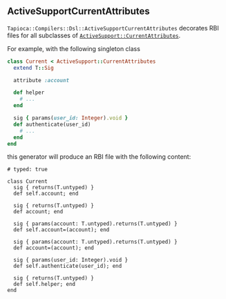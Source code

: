 ## ActiveSupportCurrentAttributes

`Tapioca::Compilers::Dsl::ActiveSupportCurrentAttributes` decorates RBI files for all
subclasses of
[`ActiveSupport::CurrentAttributes`](https://api.rubyonrails.org/classes/ActiveSupport/CurrentAttributes.html).

For example, with the following singleton class

~~~rb
class Current < ActiveSupport::CurrentAttributes
  extend T::Sig

  attribute :account

  def helper
    # ...
  end

  sig { params(user_id: Integer).void }
  def authenticate(user_id)
    # ...
  end
end
~~~

this generator will produce an RBI file with the following content:
~~~rbi
# typed: true

class Current
  sig { returns(T.untyped) }
  def self.account; end

  sig { returns(T.untyped) }
  def account; end

  sig { params(account: T.untyped).returns(T.untyped) }
  def self.account=(account); end

  sig { params(account: T.untyped).returns(T.untyped) }
  def account=(account); end

  sig { params(user_id: Integer).void }
  def self.authenticate(user_id); end

  sig { returns(T.untyped) }
  def self.helper; end
end
~~~
